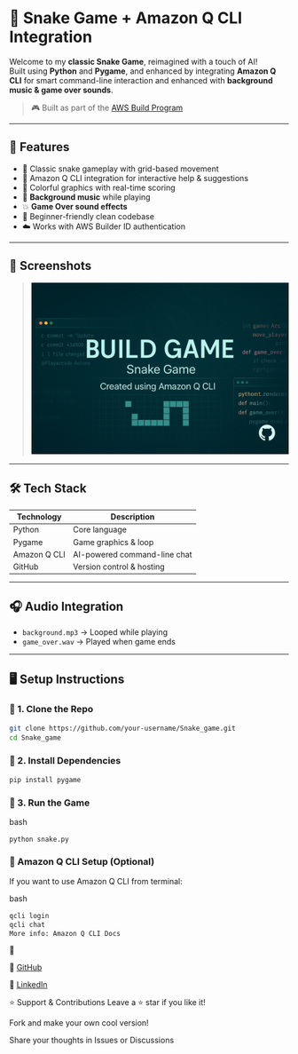 # 🐍 Snake Game + Amazon Q CLI Integration

Welcome to my **classic Snake Game**, reimagined with a touch of AI!  
Built using **Python** and **Pygame**, and enhanced by integrating **Amazon Q CLI** for smart command-line interaction and enhanced with **background music & game over sounds**.

> 🎮 Built as part of the [AWS Build Program](https://aws.amazon.com/builders/)

---

## 🚀 Features

- 🐍 Classic snake gameplay with grid-based movement
- 💬 Amazon Q CLI integration for interactive help & suggestions
- 🎨 Colorful graphics with real-time scoring
- 🎵 **Background music** while playing
- 💥 **Game Over sound effects**
- 🧠 Beginner-friendly clean codebase
- ☁️ Works with AWS Builder ID authentication

---

## 📸 Screenshots


> ![Gameplay](Snake_Game.png)

---

## 🛠️ Tech Stack

| Technology     | Description                    |
|----------------|--------------------------------|
| Python         | Core language                  |
| Pygame         | Game graphics & loop           |
| Amazon Q CLI   | AI-powered command-line chat   |
| GitHub         | Version control & hosting      |

---

## 🎧 Audio Integration

- `background.mp3` → Looped while playing
- `game_over.wav` → Played when game ends

---

## 🖥️ Setup Instructions

### 🔹 1. Clone the Repo

```bash
git clone https://github.com/your-username/Snake_game.git
cd Snake_game
```
### 🔹 2. Install Dependencies
```bash
pip install pygame
```
### 🔹 3. Run the Game
bash
```
python snake.py
```
### 🤖 Amazon Q CLI Setup (Optional)
If you want to use Amazon Q CLI from terminal:

bash
```
qcli login
qcli chat
More info: Amazon Q CLI Docs
```

🙋

🔗 [GitHub](https://github.com/chudasamapujan)

💼 [LinkedIn](https://www.linkedin.com/in/pujan-chudasama-076a19289/)

⭐ Support & Contributions
Leave a ⭐ star if you like it!

Fork and make your own cool version!

Share your thoughts in Issues or Discussions
